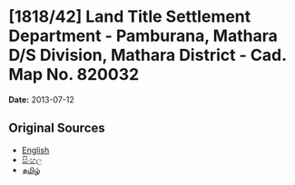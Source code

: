 # [1818/42] Land Title Settlement Department - Pamburana, Mathara D/S Division, Mathara District - Cad. Map No. 820032

**Date:** 2013-07-12

## Original Sources

- [English](https://documents.gov.lk/view/extra-gazettes/2013/7/1818-42_E.pdf)
- [සිංහල](https://documents.gov.lk/view/extra-gazettes/2013/7/1818-42_S.pdf)
- [தமிழ்](https://documents.gov.lk/view/extra-gazettes/2013/7/1818-42_T.pdf)
